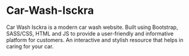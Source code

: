 # Car-Wash-Isckra
Car Wash Isckra is a modern car wash website. Built using Bootstrap, SASS/CSS, HTML and JS to provide a user-friendly and informative platform for customers. An interactive and stylish resource that helps in caring for your car.